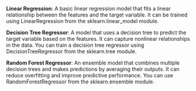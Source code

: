 **Linear Regression**: A basic linear regression model that fits a linear relationship between the features and the target variable. It can be trained using LinearRegression from the sklearn.linear_model module.

**Decision Tree Regressor**: A model that uses a decision tree to predict the target variable based on the features. It can capture nonlinear relationships in the data. You can train a decision tree regressor using DecisionTreeRegressor from the sklearn.tree module.

**Random Forest Regressor**: An ensemble model that combines multiple decision trees and makes predictions by averaging their outputs. It can reduce overfitting and improve predictive performance. You can use RandomForestRegressor from the sklearn.ensemble module.